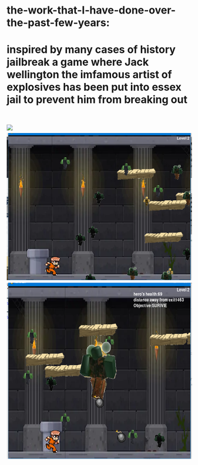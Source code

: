 


# the-work-that-I-have-done-over-the-past-few-years:

<h1> inspired by many cases of history jailbreak a game where Jack wellington the imfamous artist of explosives has been put into essex jail to prevent him from breaking out<h1/>
   <img src="/gust212920/the-work-that-I-have-done-over-the-past-few-years/master/Capture.PNG">
   <img style="-webkit-user-select: none;cursor: zoom-in;" src="https://raw.githubusercontent.com/gust212920/the-work-that-I-have-done-over-the-past-few-years/master/Capture.PNG" width="600" height="400">
 <img style="-webkit-user-select: none;cursor: zoom-in;" src="https://raw.githubusercontent.com/gust212920/the-work-that-I-have-done-over-the-past-few-years/master/Capture(ace).PNG" width="635" height="479">
 
